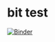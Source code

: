 # bit test

[![Binder](https://mybinder.org/badge_logo.svg)](https://mybinder.org/v2/gh/AstrobioMike/binder-conda-amplicon/bit-test?urlpath=lab)
